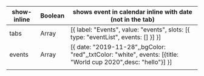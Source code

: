 | show-inline | Boolean | shows event in calendar inline with date (not in the tab)                                                      |
|-------------|---------|----------------------------------------------------------------------------------------------------------------|
| tabs        | Array   | [{ label: "Events", value: "events", slots: [{ type: "eventList", events: [] }] }]                             |
| events      | Array   | [{ date: "2019-11-28",,bgColor: "red",,txtColor: "white", events: [{title: "World cup 2020",desc: "hello"}] }] |
|             |         |                                                                                                                |
